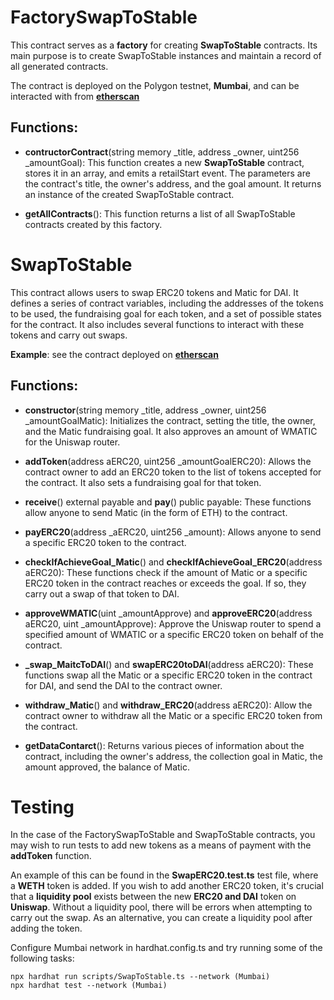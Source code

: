 
# FactorySwapToStable

This contract serves as a **factory** for creating **SwapToStable** contracts. Its main purpose is to create SwapToStable instances and maintain a record of all generated contracts.

The contract is deployed on the Polygon testnet, **Mumbai**, and can be interacted with from **[etherscan](https://mumbai.polygonscan.com/address/0x37581384Ec8AFeF804cE83E0e39B2024746DF20E#writeContract)**

## Functions:

-   **contructorContract**(string memory _title, address _owner, uint256 _amountGoal): This function creates a new **SwapToStable** contract, stores it in an array, and emits a retailStart event. The parameters are the contract's title, the owner's address, and the goal amount. It returns an instance of the created SwapToStable contract.
    
-   **getAllContracts**(): This function returns a list of all SwapToStable contracts created by this factory.
    

# SwapToStable

This contract allows users to swap ERC20 tokens and Matic for DAI. It defines a series of contract variables, including the addresses of the tokens to be used, the fundraising goal for each token, and a set of possible states for the contract. It also includes several functions to interact with these tokens and carry out swaps.

**Example**: see the contract deployed on **[etherscan](https://mumbai.polygonscan.com/address/0x5911B88d8895AE844dF8F5B6Dd46B86B6D2B36Ea#writeContract)**

## Functions:

-   **constructor**(string memory _title, address _owner, uint256 _amountGoalMatic): Initializes the contract, setting the title, the owner, and the Matic fundraising goal. It also approves an amount of WMATIC for the Uniswap router.
    
-   **addToken**(address aERC20, uint256 _amountGoalERC20): Allows the contract owner to add an ERC20 token to the list of tokens accepted for the contract. It also sets a fundraising goal for that token.
    
-   **receive**() external payable and **pay**() public payable: These functions allow anyone to send Matic (in the form of ETH) to the contract.
    
-   **payERC20**(address _aERC20, uint256 _amount): Allows anyone to send a specific ERC20 token to the contract.
    
-   **checkIfAchieveGoal_Matic**() and **checkIfAchieveGoal_ERC20**(address aERC20): These functions check if the amount of Matic or a specific ERC20 token in the contract reaches or exceeds the goal. If so, they carry out a swap of that token to DAI.
    
-   **approveWMATIC**(uint _amountApprove) and **approveERC20**(address aERC20, uint _amountApprove): Approve the Uniswap router to spend a specified amount of WMATIC or a specific ERC20 token on behalf of the contract.
    
-   **_swap_MaitcToDAI**() and **swapERC20toDAI**(address aERC20): These functions swap all the Matic or a specific ERC20 token in the contract for DAI, and send the DAI to the contract owner.
    
-   **withdraw_Matic**() and **withdraw_ERC20**(address aERC20): Allow the contract owner to withdraw all the Matic or a specific ERC20 token from the contract.
    
-   **getDataContarct**(): Returns various pieces of information about the contract, including the owner's address, the collection goal in Matic, the amount approved, the balance of Matic.
    
# Testing

In the case of the FactorySwapToStable and SwapToStable contracts, you may wish to run tests to add new tokens as a means of payment with the **addToken** function.

An example of this can be found in the **SwapERC20.test.ts** test file, where a **WETH** token is added. If you wish to add another ERC20 token, it's crucial that a **liquidity pool** exists between the new **ERC20 and DAI** token on **Uniswap**. Without a liquidity pool, there will be errors when attempting to carry out the swap. As an alternative, you can create a liquidity pool after adding the token.

Configure Mumbai network in hardhat.config.ts and try running some of the following tasks:

```shell
npx hardhat run scripts/SwapToStable.ts --network (Mumbai)
npx hardhat test --network (Mumbai)
```


